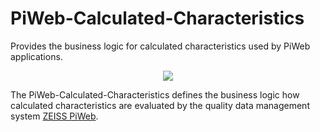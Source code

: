 PiWeb-Calculated-Characteristics
=========
Provides the business logic for calculated characteristics used by PiWeb applications.

<p align="center">
  <img src="https://github.com/ZEISS-PiWeb/PiWeb-Calculated-Characteristics/blob/master/Logo.png" />
</p>

The PiWeb-Calculated-Characteristics defines the business logic how calculated characteristics are evaluated by the quality data management system [ZEISS PiWeb](http://www.zeiss.com/industrial-metrology/en_de/products/software/piweb.html).

